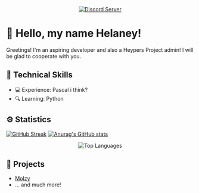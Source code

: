 <!-- README.md -->

<div align="center">
<a href="https://discord.gg/Tvn59rJybp">
  <img src="https://img.shields.io/badge/Join%20us%20on-Discord-blue?style=for-the-badge&logo=discord&logoColor=white&color=7289DA"" alt="Discord Server" />
</a>
</div>


# 👋 Hello, my name Helaney!

Greetings! I'm an aspiring developer and also a Heypers Project admin! I will be glad to cooperate with you.

## 🧠 Technical Skills

- 💻 Experience: Pascal i think?
- 🔍 Learning: Python

## ⚙️ Statistics

[![GitHub Streak](https://streak-stats.demolab.com/?user=mrf0rtuna4&theme=dark&mode=weekly&currStreakNum=2FD3EB&fire=pink&sideLabels=F00&date_format=[Y.]n.j)](https://git.io/streak-stats)
[![Anurag's GitHub stats](https://github-readme-stats.vercel.app/api?username=mrf0rtuna4&show_icons=true&theme=dark)](https://github.com/anuraghazra/github-readme-stats)
<div align="center">
  <img src="https://github-readme-stats.vercel.app/api/top-langs/?username=mrf0rtuna4&layout=compact&theme=dark" alt="Top Languages" />
</div>

## 🚀 Projects

- [Molzy](https://github.com/Helaney12/Molzy)
- ... and much more!
